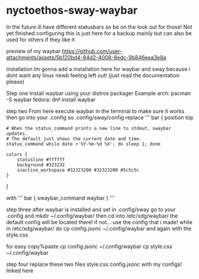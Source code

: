 # nyctoethos-sway-waybar
In the future ill have different statusbars so be on the look out for those!
Not yet finished configuring this is just here for a backup mainly but can also be used for others if they like it


preview of my waybar
https://github.com/user-attachments/assets/5b120bd4-84d2-4008-8edc-9b846eea3e8a

installation
Im gonna add a installation here for waybar and sway because i dont want any linux newb feeling left out! (just read the documentation please)

Step one
Install waybar using your distros packager 
Example 
arch:
pacman -S waybar
fedora: 
dnf install waybar

step two
From here execute waybar in the terminal to make sure it works
then go into your .config so .config/sway/config replace 
'''
bar {
    position top

    # When the status_command prints a new line to stdout, swaybar updates.
    # The default just shows the current date and time.
    status_command while date +'%Y-%m-%d %X'; do sleep 1; done

    colors {
        statusline #ffffff
        background #323232
        inactive_workspace #32323200 #32323200 #5c5c5c
    }
}

with 
'''
bar {
 swaybar_command waybar
}
'''


step three
after waybar is installed and set in .config/sway go to your .config and mkdir ~/.config/waybar/
then cd into /etc/xdg/waybar/ the default config will be located there!
if not... use the config that i made!
while in /etc/xdg/waybar/ do cp config.jsonc ~/.config/waybar and again with the style.css

for easy copy%paste 
cp config.jsonc ~/.config/waybar
cp style.css ~/.config/waybar


step four 
replace these two files
style.css 
config.jsonc with my configs!
linked here




